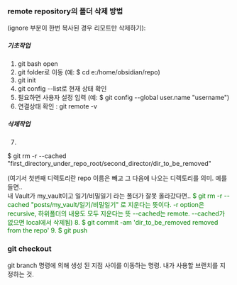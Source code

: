 
### remote repository의 폴더 삭제 방법 
(ignore 부분이 한번 복사된 경우 리모트만 삭제하기):

##### 기초작업
1. git bash open
2. git folder로 이동 (예: $ cd e:/home/obsidian/repo)
3. git init
4. git config --list로 현재 상태 확인
5. 필요하면 사용자 설정 입력 (예: $  git config --global user.name "username")
6. 연결상태 확인 : git remote -v

##### 삭제작업
7. <span style="color:green">
$ git rm -r --cached "first_directory_under_repo_root/second_director/dir_to_be_removed"  
</style>

   (여기서 첫번째 디렉토리란 repo 이름은 빼고 그 다음에 나오는 디렉토리를 의미. 
   예를들면..  
   내 Vault가 my_vault이고 일기/비밀일기 라는 폴더가 잘못 올라갔다면..
   <span style="color:green">$ git rm -r --cached  "posts/my_vault/일기/비밀일기" </style>로 지운다는 뜻이다.
   -r option은 recursive,  하위폴더의 내용도 모두 지운다는 뜻
   --cached는 remote.  --cached가 없으면 local에서 삭제됨)
8. <span style="color:green">$ git commit -am 'dir_to_be_removed removed from the repo' </style>
9. <span style="color:green">$ git push </style>



### git checkout  
git branch 명령에 의해 생성 된 지점 사이를 이동하는 명령. 내가 사용할 브랜치를 지정하는 것.

